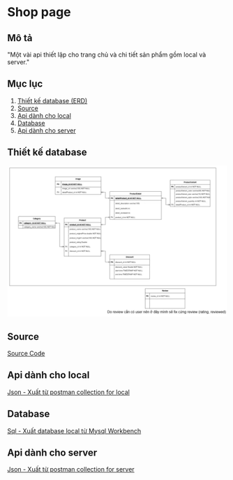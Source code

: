 # Shop page

## Mô tả

"Một vài api thiết lập cho trang chủ và chi tiết sản phẩm gồm local và server."

## Mục lục
1. [Thiết kế database (ERD)](#Thiết-kế-database-(ERD))
2. [Source](#Source)
3. [Api dành cho local](#Api-dành-cho-local)
4. [Database](#Database)
5. [Api dành cho server](#Api-dành-cho-server)


## Thiết kế database
![Entity Relationship Diagram](/database.png)

## Source
[Source Code](/src/main)

## Api dành cho local
[Json - Xuất từ postman collection for local](/shop-page-api-collection.json)

## Database
[Sql - Xuất database local từ Mysql Workbench](/data.sql)

## Api dành cho server
[Json - Xuất từ postman collection for server](/shop-page-api-collection-server.json)
